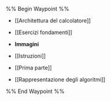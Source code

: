 %% Begin Waypoint %%
- [[Architettura del calcolatore]]
- [[Esercizi fondamenti]]
- **Immagini**

- [[Istruzioni]]
- [[Prima parte]]
- [[Rappresentazione degli algoritmi]]

%% End Waypoint %%